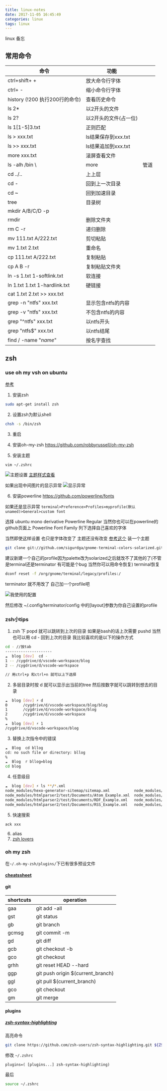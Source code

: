```yaml
---
title: linux-notes
date: 2017-11-05 16:45:49
categories: linux
tags: linux
---
```

linux 备忘
<!--more-->
## 常用命令
| 命令                            | 功能             |     |
|-------------------------------|----------------|-----|
| ctrl+shift+ +                 | 放大命令行字体        |     |
| ctrl+ -                       | 缩小命令行字体        |     |
| history (!200 执行200行的命令)      | 查看历史命令         |     |
| ls 2*                         | 以2开头的文件        |     |
| ls 2?                         | 以2开头的文件(占一位)   |     |
| ls 1[1-5]3.txt                | 正则匹配           |     |
| ls > xxx.txt                  | ls结果保存到xxx.txt |     |
| ls >> xxx.txt                 | ls结果追加到xxx.txt |     |
| more xxx.txt                  | 滚屏查看文件         |     |
| ls -alh /bin \                | more           | 管道  |
| cd ../..                      | 上上层            |     |
| cd -                          | 回到上一次目录        |     |
| cd ~                          | 回到加速目录         |     |
| tree                          | 目录树            |     |
| mkdir A/B/C/D -p              |                |     |
| rmdir                         | 删除文件夹          |     |
| rm C -r                       | 递归删除           |     |
| mv 111.txt A/222.txt          | 剪切粘贴           |     |
| mv 1.txt 2.txt                | 重命名            |     |
| cp 111.txt A/222.txt          | 复制粘贴           |     |
| cp A B -r                     | 复制粘贴文件夹        |     |
| ln -s 1.txt 1-softlink.txt    | 软连接            |     |
| ln 1.txt 1.txt 1-hardlink.txt | 硬链接            |     |
| cat 1.txt 2.txt >> xxx.txt    |                |     |
| grep -n "ntfs" xxx.txt        | 显示包含ntfs的内容    |     |
| grep -v "ntfs" xxx.txt        | 不包含ntfs的内容     |     |
| grep "^ntfs" xxx.txt          | 以ntfs开头        |     |
| grep "ntfs$" xxx.txt          | 以ntfs结尾        |     |
| find / -name "*name*"         | 按名字查找          |     |


## zsh

### use oh my vsh on ubuntu
[参考](https://gist.github.com/renshuki/3cf3de6e7f00fa7e744a)
1. 安装zsh
```bash
sudo apt-get install zsh
```
2. 设置zsh为默认shell
```bash
chsh -s /bin/zsh
```
3. 重启

4. 安装oh-my-zsh https://github.com/robbyrussell/oh-my-zsh

5. 安装主题
```bash
vim ~/.zshrc
```
![主题设置](https://losssblog.oss-cn-hangzhou.aliyuncs.com/linux-notes/1.png?x-oss-process=style/blogimage)
[主题样式查看](https://github.com/robbyrussell/oh-my-zsh/wiki/Themes)

如果出现中间图片的显示异常
![显示异常](https://losssblog.oss-cn-hangzhou.aliyuncs.com/linux-notes/2.png?x-oss-process=style/blogimage)

6. 安装powerline https://github.com/powerline/fonts

如果还是显示异常
`terminal>Preference>Profiles>myprofile(默认unamed)>General>custom font`

选择 ubuntu mono derivative Powerline Regular 当然你也可以在powerline的github页面上 Powerline Font Family 列下选择自己喜欢的字体

当然即使这样设置 也只是字体改变了 主题还没有改变
[参考这个](https://gist.github.com/renshuki/3cf3de6e7f00fa7e744a)
装一个主题
```bash
git clone git://github.com/sigurdga/gnome-terminal-colors-solarized.git ~/.solarized
```

建议新建一个自己的profile因为palette改为solarized之后就改不了其他的了(不管是terminal还是terminator 有可能是个bug 当然你可以用命令恢复)
terminal恢复
```bash
dconf reset -f /org/gnome/terminal/legacy/profiles:/
```
terminator 就不用改了 自己加一个profile吧

![我使用的配置](https://losssblog.oss-cn-hangzhou.aliyuncs.com/linux-notes/3.png?x-oss-process=style/blogimage)

然后修改 ~/.config/terminator/config 中的[layout]参数为你自己设置的profile

### zsh小tips

1. zsh 下 popd 就可以跳转到上次的目录 如果是bash的话上次需要 pushd 当然也可以用 cd - 回到上次的目录 我比较喜欢的是以下的操作方式
```bash
cd - //按tab
---------------------
☁  blog [dev]  cd -
1 -- /cygdrive/d/vscode-workspace/blog
2 -- /cygdrive/d/vscode-workspace

// 用ctrl+p 和ctrl+n 就可以上下选择
```

2. 多层目录时按 d 就可以显示出当前的tree 然后按数字就可以跳转到想去的目录

```bash
☁  blog [dev] ⚡ d
0       /cygdrive/d/vscode-workspace/blog/blog
1       /cygdrive/d/vscode-workspace/blog
2       /cygdrive/d/vscode-workspace
%
☁  blog [dev] ⚡ 1
/cygdrive/d/vscode-workspace/blog
```
3. 替换上次指令中的错误
```bash
☁  Blog  cd bllog
cd: no such file or directory: bllog
%
☁  Blog  r bllog=blog
cd blog
```

4. 任意级目
```bash
☁  blog [dev] ⚡ ls **/*.xml
node_modules/hexo-generator-sitemap/sitemap.xml           node_modules/json-schema/draft-zyp-json-schema-03.xml             node_modules/stylus/node_modules/sax/examples/shopping.xml  public/sitemap.xml
node_modules/htmlparser2/test/Documents/Atom_Example.xml  node_modules/json-schema/draft-zyp-json-schema-04.xml             node_modules/stylus/node_modules/sax/examples/test.xml
node_modules/htmlparser2/test/Documents/RDF_Example.xml   node_modules/stylus/node_modules/sax/examples/big-not-pretty.xml  public/baidusitemap.xml
node_modules/htmlparser2/test/Documents/RSS_Example.xml   node_modules/stylus/node_modules/sax/examples/not-pretty.xml      public/search.xml
```
5. 快速搜索
```bash
ack xxx
```

6. alias 
6. [zsh lovers](https://grmlorg/zsh/zsh-lovers.html)

### oh my zsh
在` ~/.oh-my-zsh/plugins/ `下已有很多预设文件

#### [cheatssheet](https://github.com/robbyrussell/oh-my-zsh/wiki/Cheatsheet)

#### git
| shortcuts | operation                         |
|-----------|-----------------------------------|
| gaa       | git add -all                      |
| gst       | git status                        |
| gb        | git branch                        |
| gcmsg     | git commit -m                     |
| gd        | git diff                          |
| gcb       | git checkout -b                   |
| gco       | git checkout                      |
| grhh      | git reset HEAD --hard             |
| ggp       | git push origin $(current_branch) |
| ggl       | git pull $(current_branch)        |
| gco       | git checkout                      |
| gm        | git merge                         |

#### plugins

##### [zsh-syntax-highlighting](https://github.com/zsh-users/zsh-syntax-highlighting)
高亮命令
```bash
git clone https://github.com/zsh-users/zsh-syntax-highlighting.git ${ZSH_CUSTOM:-~/.oh-my-zsh/custom}/plugins/zsh-syntax-highlighting
```
修改 `~/.zshrc`

```
plugins=( [plugins...] zsh-syntax-highlighting) 
```
最后
```bash
source ~/.zshrc
```